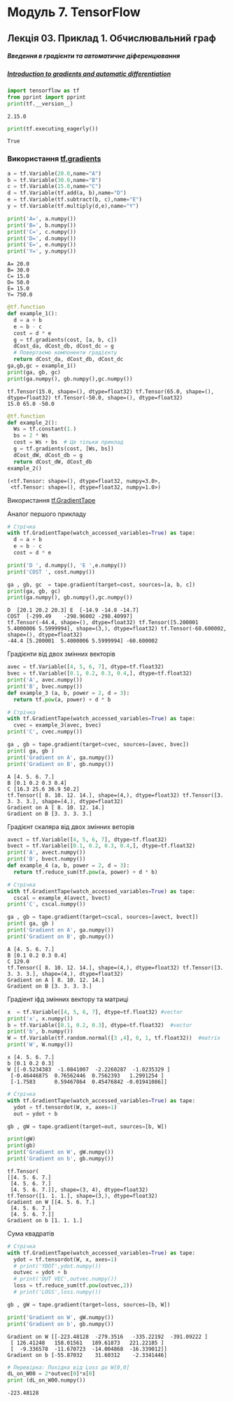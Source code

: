 # Модуль 7. TensorFlow
## Лекція 03. Приклад 1. Обчислювальний граф

##### Введення в градієнти та автоматичне діференцювання
##### [Introduction to gradients and automatic differentiation](https://www.tensorflow.org/guide/autodiff)




```python
import tensorflow as tf
from pprint import pprint
print(tf.__version__)
```

    2.15.0
    


```python
print(tf.executing_eagerly())
```

    True
    

### Використання [tf.gradients](https://www.tensorflow.org/api_docs/python/tf/gradients)


```python
a = tf.Variable(20.0,name="A")
b = tf.Variable(30.0,name="B")
c = tf.Variable(15.0,name="C")
d = tf.Variable(tf.add(a, b),name="D")
e = tf.Variable(tf.subtract(b, c),name="E")
y = tf.Variable(tf.multiply(d,e),name="Y")
```


```python
print('A=', a.numpy())
print('B=', b.numpy())
print('C=', c.numpy())
print('D=', d.numpy())
print('E=', e.numpy())
print('Y=', y.numpy())
```

    A= 20.0
    B= 30.0
    C= 15.0
    D= 50.0
    E= 15.0
    Y= 750.0
    


```python
@tf.function
def example_1():
  d = a + b
  e = b - c
  cost = d * e
  g = tf.gradients(cost, [a, b, c])
  dCost_da, dCost_db, dCost_dc = g
  # Повертаємо компоненти градієнту
  return dCost_da, dCost_db, dCost_dc
ga,gb,gc = example_1()
print(ga, gb, gc)
print(ga.numpy(), gb.numpy(),gc.numpy())


```

    tf.Tensor(15.0, shape=(), dtype=float32) tf.Tensor(65.0, shape=(), dtype=float32) tf.Tensor(-50.0, shape=(), dtype=float32)
    15.0 65.0 -50.0
    


```python
@tf.function
def example_2():
  Ws = tf.constant(1.)
  bs = 2 * Ws
  cost = Ws + bs  # Це тільки приклад
  g = tf.gradients(cost, [Ws, bs])
  dCost_dW, dCost_db = g
  return dCost_dW, dCost_db
example_2()
```




    (<tf.Tensor: shape=(), dtype=float32, numpy=3.0>,
     <tf.Tensor: shape=(), dtype=float32, numpy=1.0>)



Використання [tf.GradientTape](https://www.tensorflow.org/api_docs/python/tf/GradientTape)

Аналог першого прикладу


```python
# Стрічка
with tf.GradientTape(watch_accessed_variables=True) as tape:
  d = a + b
  e = b - c
  cost = d * e

print('D ', d.numpy(), 'E ',e.numpy())
print('COST ', cost.numpy())

ga , gb, gc  = tape.gradient(target=cost, sources=[a, b, c])
print(ga, gb, gc)
print(ga.numpy(), gb.numpy(),gc.numpy())


```

    D  [20.1 20.2 20.3] E  [-14.9 -14.8 -14.7]
    COST  [-299.49    -298.96002 -298.40997]
    tf.Tensor(-44.4, shape=(), dtype=float32) tf.Tensor([5.200001  5.4000006 5.5999994], shape=(3,), dtype=float32) tf.Tensor(-60.600002, shape=(), dtype=float32)
    -44.4 [5.200001  5.4000006 5.5999994] -60.600002
    

Градієнти від двох змінних векторів


```python
avec = tf.Variable([4, 5, 6, 7], dtype=tf.float32)
bvec = tf.Variable([0.1, 0.2, 0.3, 0.4,], dtype=tf.float32)
print('A', avec.numpy())
print('B', bvec.numpy())
def example_3 (a, b, power = 2, d = 3):
  return tf.pow(a, power) + d * b

# Стрічка
with tf.GradientTape(watch_accessed_variables=True) as tape:
  cvec = example_3(avec, bvec)
print('C', cvec.numpy())

ga , gb = tape.gradient(target=cvec, sources=[avec, bvec])
print( ga, gb )
print('Gradient on A', ga.numpy())
print('Gradient on B', gb.numpy())
```

    A [4. 5. 6. 7.]
    B [0.1 0.2 0.3 0.4]
    C [16.3 25.6 36.9 50.2]
    tf.Tensor([ 8. 10. 12. 14.], shape=(4,), dtype=float32) tf.Tensor([3. 3. 3. 3.], shape=(4,), dtype=float32)
    Gradient on A [ 8. 10. 12. 14.]
    Gradient on B [3. 3. 3. 3.]
    

Градієнт скаляра від двох змінних веторів


```python
avect = tf.Variable([4, 5, 6, 7], dtype=tf.float32)
bvect = tf.Variable([0.1, 0.2, 0.3, 0.4,], dtype=tf.float32)
print('A', avect.numpy())
print('B', bvect.numpy())
def example_4 (a, b, power = 2, d = 3):
  return tf.reduce_sum(tf.pow(a, power) + d * b)

# Стрічка
with tf.GradientTape(watch_accessed_variables=True) as tape:
  cscal = example_4(avect, bvect)
print('C', cscal.numpy())

ga , gb = tape.gradient(target=cscal, sources=[avect, bvect])
print( ga, gb )
print('Gradient on A', ga.numpy())
print('Gradient on B', gb.numpy())
```

    A [4. 5. 6. 7.]
    B [0.1 0.2 0.3 0.4]
    C 129.0
    tf.Tensor([ 8. 10. 12. 14.], shape=(4,), dtype=float32) tf.Tensor([3. 3. 3. 3.], shape=(4,), dtype=float32)
    Gradient on A [ 8. 10. 12. 14.]
    Gradient on B [3. 3. 3. 3.]
    

Градіент іфд змінних вектору та матриці


```python
x  = tf.Variable([4, 5, 6, 7], dtype=tf.float32) #vector
print('x', x.numpy())
b = tf.Variable([0.1, 0.2, 0.3], dtype=tf.float32)  #vector
print('b', b.numpy())
W = tf.Variable(tf.random.normal([3 ,4], 0, 1, tf.float32))  #matrix
print('W', W.numpy())
```

    x [4. 5. 6. 7.]
    b [0.1 0.2 0.3]
    W [[-0.5234383  -1.0841007  -2.2260287  -1.0235329 ]
     [-0.46446875  0.76562446  0.7562393   1.2991254 ]
     [-1.7583      0.59467864  0.45476842 -0.01941086]]
    


```python
# Стрічка
with tf.GradientTape(watch_accessed_variables=True) as tape:
  ydot = tf.tensordot(W, x, axes=1)
  out = ydot + b

gb , gW = tape.gradient(target=out, sources=[b, W])

print(gW)
print(gb)
print('Gradient on W', gW.numpy())
print('Gradient on b', gb.numpy())
```

    tf.Tensor(
    [[4. 5. 6. 7.]
     [4. 5. 6. 7.]
     [4. 5. 6. 7.]], shape=(3, 4), dtype=float32)
    tf.Tensor([1. 1. 1.], shape=(3,), dtype=float32)
    Gradient on W [[4. 5. 6. 7.]
     [4. 5. 6. 7.]
     [4. 5. 6. 7.]]
    Gradient on b [1. 1. 1.]
    

Сума квадратів


```python
# Стрічка
with tf.GradientTape(watch_accessed_variables=True) as tape:
  ydot = tf.tensordot(W, x, axes=1)
  # print('YDOT',ydot.numpy())
  outvec = ydot + b
  # print('OUT VEC',outvec.numpy())
  loss = tf.reduce_sum(tf.pow(outvec,2))
  # print('LOSS',loss.numpy())

gb , gW = tape.gradient(target=loss, sources=[b, W])

print('Gradient on W', gW.numpy())
print('Gradient on b', gb.numpy())
```

    Gradient on W [[-223.48128  -279.3516   -335.22192  -391.09222 ]
     [ 126.41248   158.01561   189.61873   221.22185 ]
     [  -9.336578  -11.670723  -14.004868  -16.339012]]
    Gradient on b [-55.87032    31.60312    -2.3341446]
    


```python
# Перевірка: Похідна від Loss до W[0,0]
dL_on_W00 = 2*outvec[0]*x[0]
print (dL_on_W00.numpy())
```

    -223.48128
    


```python

```
